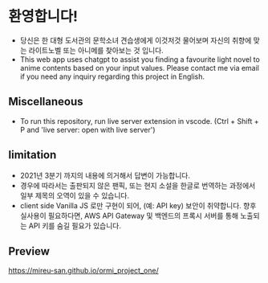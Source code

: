 # 환영합니다!
- 당신은 한 대형 도서관의 문학소녀 견습생에게 이것저것 물어보며 자신의 취향에 맞는 라이트노벨 또는 아니메를 찾아보는 것 입니다.
- This web app uses chatgpt to assist you finding a favourite light novel to anime contents based on your input values. Please contact me via email if you need any inquiry regarding this project in English.
## Miscellaneous
- To run this repository, run live server extension in vscode.
(Ctrl + Shift + P and 'live server: open with live server')
## limitation
- 2021년 3분기 까지의 내용에 의거해서 답변이 가능합니다.
- 경우에 따라서는 출판되지 않은 팬픽, 또는 현지 소설을 한글로 번역하는 과정에서 일부 제목의 오역이 있을 수 있습니다.
- client side Vanilla JS 로만 구현이 되어, (예: API key) 보안이 취약합니다. 향후 실사용이 필요하다면, AWS API Gateway 및 백엔드의 프록시 서버를 통해 노출되는 API 키를 숨길 필요가 있습니다.

## Preview
https://mireu-san.github.io/ormi_project_one/